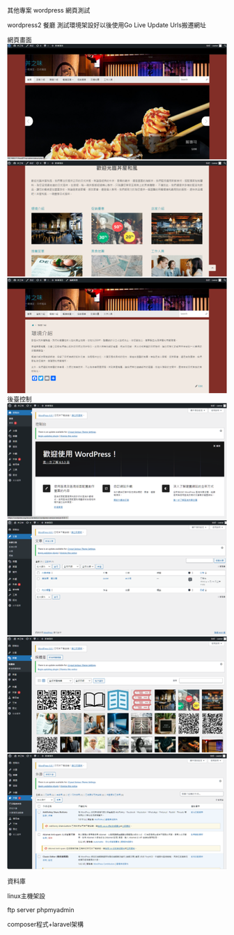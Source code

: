 其他專案
wordpress 網頁測試



wordpress2 餐廳
測試環境架設好以後使用Go Live Update Urls搬遷網址

網頁畫面
![image](https://github.com/cychenwork1/other/blob/main/image/a1.png)
![image](https://github.com/cychenwork1/other/blob/main/image/a2.png)
![image](https://github.com/cychenwork1/other/blob/main/image/a3.png)
後臺控制
![image](https://github.com/cychenwork1/other/blob/main/image/b1.png)
![image](https://github.com/cychenwork1/other/blob/main/image/b2.png)
![image](https://github.com/cychenwork1/other/blob/main/image/b3.png)
![image](https://github.com/cychenwork1/other/blob/main/image/b4.png)


資料庫


linux主機架設

ftp server 
phpmyadmin

composer程式+laravel架構
